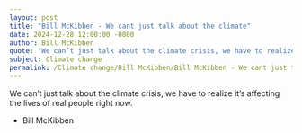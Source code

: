 ```yaml
---
layout: post
title: "Bill McKibben - We cant just talk about the climate"
date: 2024-12-28 12:00:00 -0000
author: Bill McKibben
quote: "We can’t just talk about the climate crisis, we have to realize it’s affecting the lives of real people right now."
subject: Climate change
permalink: /Climate change/Bill McKibben/Bill McKibben - We cant just talk about the climate
---
```


We can’t just talk about the climate crisis, we have to realize it’s affecting the lives of real people right now.

- Bill McKibben
